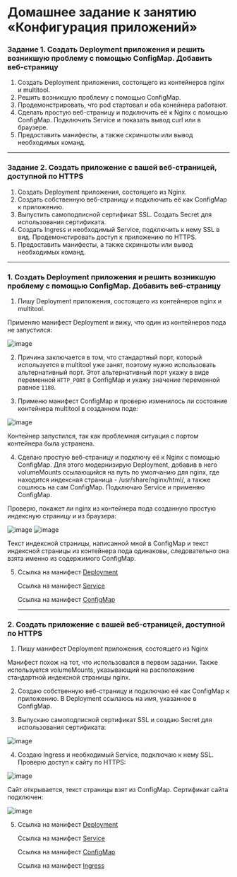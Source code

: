 # Домашнее задание к занятию «Конфигурация приложений»

### Задание 1. Создать Deployment приложения и решить возникшую проблему с помощью ConfigMap. Добавить веб-страницу

1. Создать Deployment приложения, состоящего из контейнеров nginx и multitool.
2. Решить возникшую проблему с помощью ConfigMap.
3. Продемонстрировать, что pod стартовал и оба конейнера работают.
4. Сделать простую веб-страницу и подключить её к Nginx с помощью ConfigMap. Подключить Service и показать вывод curl или в браузере.
5. Предоставить манифесты, а также скриншоты или вывод необходимых команд.

------

### Задание 2. Создать приложение с вашей веб-страницей, доступной по HTTPS 

1. Создать Deployment приложения, состоящего из Nginx.
2. Создать собственную веб-страницу и подключить её как ConfigMap к приложению.
3. Выпустить самоподписной сертификат SSL. Создать Secret для использования сертификата.
4. Создать Ingress и необходимый Service, подключить к нему SSL в вид. Продемонстировать доступ к приложению по HTTPS. 
4. Предоставить манифесты, а также скриншоты или вывод необходимых команд.

------

### 1. Создать Deployment приложения и решить возникшую проблему с помощью ConfigMap. Добавить веб-страницу

1. Пишу Deployment приложения, состоящего из контейнеров nginx и multitool.

Применяю манифест Deployment и вижу, что один из контейнеров пода не запустился:

![image](https://github.com/user-attachments/assets/8f798135-be33-4497-823e-4c38290f2c20)

2. Причина заключается в том, что стандартный порт, который используется в multitool уже занят, поэтому нужно использовать альтернативный порт. Этот альтернативный порт укажу в виде переменной `HTTP_PORT` в ConfigMap и укажу значение переменной равное `1180`.

3. Применю манифест ConfigMap и проверю изменилось ли состояние контейнера multitool в созданном поде:

![image](https://github.com/user-attachments/assets/2c9145da-0e2a-4ec9-bf8c-709e9864683b)

Контейнер запустился, так как проблемная ситуация с портом контейнера была устранена.

4. Сделаю простую веб-страницу и подключу её к Nginx с помощью ConfigMap. Для этого модернизирую Deployment, добавив в него volumeMounts ссылающийся на путь по умолчанию для nginx, где находится индексная страница - /usr/share/nginx/html/, а также сошлюсь на сам ConfigMap. Подключаю Service и применяю ConfigMap.

Проверю, покажет ли nginx из контейнера пода созданную простую индексную страницу и из браузера:

![image](https://github.com/user-attachments/assets/e152d3a8-f1c0-4ed0-b3cc-6b06cd651eda)
![image](https://github.com/user-attachments/assets/8dd412b1-57e7-4416-ba8b-c4f72be7d03e)

Текст индексной страницы, написанной мной в ConfigMap и текст индексной страницы из контейнера пода одинаковы, следовательно она взята именно из содержимого ConfigMap.

5. Ссылка на манифест [Deployment](https://github.com/PatKolzin/kuber-2.3/blob/main/src/deployment.yaml)

   Ссылка на манифест [Service](https://github.com/PatKolzin/kuber-2.3/blob/main/src/service.yaml)
   
   Ссылка на манифест [ConfigMap](https://github.com/PatKolzin/kuber-2.3/blob/main/src/configmap.yaml)

   ------

### 2. Создать приложение с вашей веб-страницей, доступной по HTTPS 

1. Пишу манифест Deployment приложения, состоящего из Nginx

Манифест похож на тот, что использовался в первом задании. Также используется volumeMounts, указывающий на расположение стандартной индексной страницы nginx.

2. Создаю собственную веб-страницу и подключаю её как ConfigMap к приложению. В Deployment ссылаюсь на имя, указанное в ConfigMap.

3. Выпускаю самоподписной сертификат SSL и создаю Secret для использования сертификата:

![image](https://github.com/user-attachments/assets/2823fade-ea6c-4e40-b288-1ae48ba8ccdc)

4. Создаю Ingress и необходимый Service, подключаю к нему SSL. Проверю доступ к сайту по HTTPS:

![image](https://github.com/user-attachments/assets/0a6e016b-56fa-485d-b892-e578042e98b8)

Сайт открывается, текст страницы взят из ConfigMap. Сертификат сайта подключен:

![image](https://github.com/user-attachments/assets/0ec26aef-2bf7-4bdf-b8e0-b19ff7ba19a0)

5. Ссылка на манифест [Deployment](https://github.com/PatKolzin/kuber-2.3/blob/main/src/deployment-nginx.yaml)

   Ссылка на манифест [Service](https://github.com/PatKolzin/kuber-2.3/blob/main/src/service-nginx.yaml)
   
   Ссылка на манифест [ConfigMap](https://github.com/PatKolzin/kuber-2.3/blob/main/src/configmap-nginx.yaml)

   Ссылка на манифест [Ingress](https://github.com/PatKolzin/kuber-2.3/blob/main/src/ingress-nginx.yaml)
